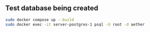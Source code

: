 ## Test database being created

```bash
sudo docker compose up --build
sudo docker exec -it server-postgres-1 psql -U root -d aether
```
